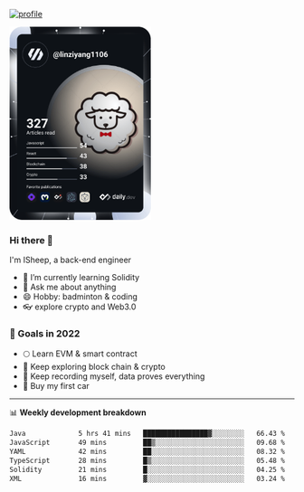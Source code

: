 [![profile](http://img.codelin.xyz/hello-im-isheep.svg)](https://www.calligrapher.ai/)

<a href="https://app.daily.dev/linziyang1106"><img src="/devcard.png" width="250" alt="ISheep's Dev Card"/></a>

### Hi there 🐏

I'm ISheep, a back-end engineer

- 🔭 I’m currently learning Solidity
- 💬 Ask me about anything
- 😄 Hobby: badminton & coding
- 👓 explore crypto and Web3.0

### 🚀 Goals in 2022
+ 🌕 Learn EVM & smart contract
+ 🤔 Keep exploring block chain & crypto
+ 🐏 Keep recording myself, data proves everything
+ 🚗 Buy my first car

-------

📊 **Weekly development breakdown**
<!--START_SECTION:waka-->

```text
Java             5 hrs 41 mins   ████████████████▓░░░░░░░░   66.43 %
JavaScript       49 mins         ██▒░░░░░░░░░░░░░░░░░░░░░░   09.68 %
YAML             42 mins         ██░░░░░░░░░░░░░░░░░░░░░░░   08.32 %
TypeScript       28 mins         █▒░░░░░░░░░░░░░░░░░░░░░░░   05.48 %
Solidity         21 mins         █░░░░░░░░░░░░░░░░░░░░░░░░   04.25 %
XML              16 mins         ▓░░░░░░░░░░░░░░░░░░░░░░░░   03.24 %
```

<!--END_SECTION:waka-->
